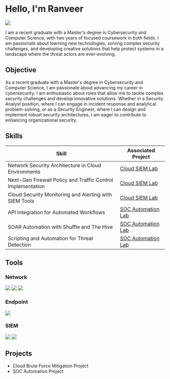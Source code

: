 # Hello, I'm Ranveer
<a href="https://www.linkedin.com/in/ranveeruppal/"><img src="https://img.shields.io/badge/-LinkedIn-0072b1?&style=for-the-badge&logo=linkedin&logoColor=white" /></a>

I am a recent graduate with a Master's degree in Cybersecurity and Computer Science, with two years of focused coursework in both fields. I am passionate about learning new technologies, solving complex security challenges, and developing creative solutions that help protect systems in a landscape where the threat actors are ever-evolving.


## Objective

As a recent graduate with a Master's degree in Cybersecurity and Computer Science, I am passionate about advancing my career in cybersecurity. I am enthusiastic about roles that allow me to tackle complex security challenges and develop innovative solutions. Whether in a Security Analyst position, where I can engage in incident response and analytical problem-solving, or as a Security Engineer, where I can design and implement robust security architectures, I am eager to contribute to enhancing organizational security. 

## Skills

| Skill                                         | Associated Project         |
|-----------------------------------------------|----------------------------|
| Network Security Architecture in Cloud Environments | <a href="https://github.com/ranveeruppal/Azure-BruteForce-Mitigation">Cloud SIEM Lab</a>|
| Next-Gen Firewall Policy and Traffic Control Implementation | <a href="https://github.com/ranveeruppal/Azure-BruteForce-Mitigation">Cloud SIEM Lab</a>|
| Cloud Security Monitoring and Alerting with SIEM Tools | <a href="https://github.com/ranveeruppal/Azure-BruteForce-Mitigation">Cloud SIEM Lab</a>|
| API Integration for Automated Workflows   | <a href="https://github.com/ranveeruppal/SOC-Automation-Project">SOC Automation Lab</a>|
| SOAR Automation with Shuffle and The Hive                 | <a href="https://github.com/ranveeruppal/SOC-Automation-Project">SOC Automation Lab</a>|
| Scripting and Automation for Threat Detection | <a href="https://github.com/ranveeruppal/SOC-Automation-Project">SOC Automation Lab</a>|

## Tools

### Network
<div>
    <img src="https://img.shields.io/badge/-Wireshark-1679A7?&style=for-the-badge&logo=Wireshark&logoColor=white" />
    <img src="https://img.shields.io/badge/-Snort-FF0000?&style=for-the-badge&logo=Snort&logoColor=white" />
    <img src="https://img.shields.io/badge/-Zeek-777BB4?&style=for-the-badge&logo=Zeek&logoColor=white" />
</div>

### Endpoint
<div>
    <img src="https://img.shields.io/badge/-Wazuh-326ce5?&style=for-the-badge&logo=Wazuh&logoColor=white" />
</div>

### SIEM
<div>
    <img src="https://img.shields.io/badge/-Microsoft_Sentinel-0078D4?&style=for-the-badge&logo=Microsoft&logoColor=white" />
    <img src="https://img.shields.io/badge/-Splunk-000000?&style=for-the-badge&logo=Splunk&logoColor=white" />
</div>

## Projects
- Cloud Brute Force Mitigation Project
- SOC Automation Project
